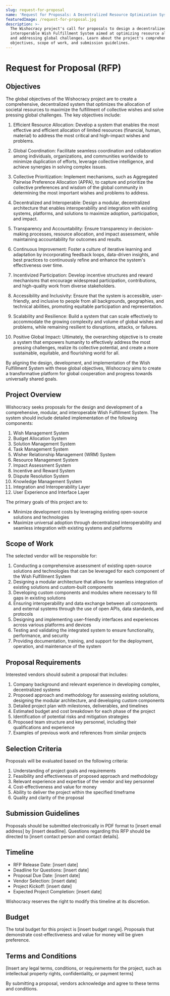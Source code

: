 ```yaml
---
slug: request-for-proposal
name: 'Request for Proposals: A Decentralized Resource Optimization System'
featuredImage: /request-for-proposal.jpg
description: >-
  The Wishocracy project's call for proposals to design a decentralized,
  interoperable Wish Fulfillment System aimed at optimizing resource allocation
  and addressing global challenges. Learn about the project's comprehensive
  objectives, scope of work, and submission guidelines.
---
```

# Request for Proposal (RFP)

## Objectives

The global objectives of the Wishocracy project are to create a comprehensive, decentralized system that optimizes the allocation of societal resources to maximize the fulfillment of collective wishes and solve pressing global challenges. The key objectives include:

1. Efficient Resource Allocation: Develop a system that enables the most effective and efficient allocation of limited resources (financial, human, material) to address the most critical and high-impact wishes and problems.

2. Global Coordination: Facilitate seamless coordination and collaboration among individuals, organizations, and communities worldwide to minimize duplication of efforts, leverage collective intelligence, and achieve synergies in solving complex issues.

3. Collective Prioritization: Implement mechanisms, such as Aggregated Pairwise Preference Allocation (APPA), to capture and prioritize the collective preferences and wisdom of the global community in determining the most important wishes and problems to address.

4. Decentralized and Interoperable: Design a modular, decentralized architecture that enables interoperability and integration with existing systems, platforms, and solutions to maximize adoption, participation, and impact.

5. Transparency and Accountability: Ensure transparency in decision-making processes, resource allocation, and impact assessment, while maintaining accountability for outcomes and results.

6. Continuous Improvement: Foster a culture of iterative learning and adaptation by incorporating feedback loops, data-driven insights, and best practices to continuously refine and enhance the system's effectiveness over time.

7. Incentivized Participation: Develop incentive structures and reward mechanisms that encourage widespread participation, contributions, and high-quality work from diverse stakeholders.

8. Accessibility and Inclusivity: Ensure that the system is accessible, user-friendly, and inclusive to people from all backgrounds, geographies, and technical abilities, promoting equitable participation and representation.

9. Scalability and Resilience: Build a system that can scale effectively to accommodate the growing complexity and volume of global wishes and problems, while remaining resilient to disruptions, attacks, or failures.

10. Positive Global Impact: Ultimately, the overarching objective is to create a system that empowers humanity to effectively address the most pressing challenges, realize its collective potential, and create a more sustainable, equitable, and flourishing world for all.

By aligning the design, development, and implementation of the Wish Fulfillment System with these global objectives, Wishocracy aims to create a transformative platform for global cooperation and progress towards universally shared goals.

## Project Overview
Wishocracy seeks proposals for the design and development of a comprehensive, modular, and interoperable Wish Fulfillment System. The system should include detailed implementation of the following components:

1. Wish Management System
2. Budget Allocation System
3. Solution Management System
4. Task Management System
5. Wisher Relationship Management (WRM) System
6. Resource Management System
7. Impact Assessment System
8. Incentive and Reward System
9. Dispute Resolution System
10. Knowledge Management System
11. Integration and Interoperability Layer
12. User Experience and Interface Layer

The primary goals of this project are to:
- Minimize development costs by leveraging existing open-source solutions and technologies
- Maximize universal adoption through decentralized interoperability and seamless integration with existing systems and platforms

## Scope of Work
The selected vendor will be responsible for:
1. Conducting a comprehensive assessment of existing open-source solutions and technologies that can be leveraged for each component of the Wish Fulfillment System
2. Designing a modular architecture that allows for seamless integration of existing solutions and custom-built components
3. Developing custom components and modules where necessary to fill gaps in existing solutions
4. Ensuring interoperability and data exchange between all components and external systems through the use of open APIs, data standards, and protocols
5. Designing and implementing user-friendly interfaces and experiences across various platforms and devices
6. Testing and validating the integrated system to ensure functionality, performance, and security
7. Providing documentation, training, and support for the deployment, operation, and maintenance of the system

## Proposal Requirements
Interested vendors should submit a proposal that includes:
1. Company background and relevant experience in developing complex, decentralized systems
2. Proposed approach and methodology for assessing existing solutions, designing the modular architecture, and developing custom components
3. Detailed project plan with milestones, deliverables, and timelines
4. Estimated budget and cost breakdown for each phase of the project
5. Identification of potential risks and mitigation strategies
6. Proposed team structure and key personnel, including their qualifications and experience
7. Examples of previous work and references from similar projects

## Selection Criteria
Proposals will be evaluated based on the following criteria:
1. Understanding of project goals and requirements
2. Feasibility and effectiveness of proposed approach and methodology
3. Relevant experience and expertise of the vendor and key personnel
4. Cost-effectiveness and value for money
5. Ability to deliver the project within the specified timeframe
6. Quality and clarity of the proposal

## Submission Guidelines
Proposals should be submitted electronically in PDF format to [insert email address] by [insert deadline]. Questions regarding this RFP should be directed to [insert contact person and contact details].

## Timeline
- RFP Release Date: [insert date]
- Deadline for Questions: [insert date]
- Proposal Due Date: [insert date]
- Vendor Selection: [insert date]
- Project Kickoff: [insert date]
- Expected Project Completion: [insert date]

Wishocracy reserves the right to modify this timeline at its discretion.

## Budget
The total budget for this project is [insert budget range]. Proposals that demonstrate cost-effectiveness and value for money will be given preference.

## Terms and Conditions
[Insert any legal terms, conditions, or requirements for the project, such as intellectual property rights, confidentiality, or payment terms]

By submitting a proposal, vendors acknowledge and agree to these terms and conditions.

